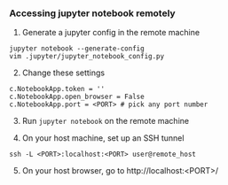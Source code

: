 ### Accessing jupyter notebook remotely

1) Generate a jupyter config in the remote machine
```
jupyter notebook --generate-config
vim .jupyter/jupyter_notebook_config.py
```

2) Change these settings
```
c.NotebookApp.token = ''
c.NotebookApp.open_browser = False
c.NotebookApp.port = <PORT> # pick any port number
```

3) Run `jupyter notebook` on the remote machine

4) On your host machine, set up an SSH tunnel
```
ssh -L <PORT>:localhost:<PORT> user@remote_host
```

5) On your host browser, go to http://localhost:\<PORT\>/
